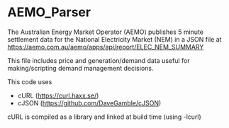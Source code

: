 # AEMO_Parser

The Australian Energy Market Operator (AEMO) publishes 5 minute settlement data for the National Electricity Market (NEM) in a JSON file at
https://aemo.com.au/aemo/apps/api/report/ELEC_NEM_SUMMARY

This file includes price and generation/demand data useful for making/scripting demand management decisions. 

This code uses 
* cURL (https://curl.haxx.se/)
* cJSON (https://github.com/DaveGamble/cJSON)

cURL is compiled as a library and linked at build time (using -lcurl)
